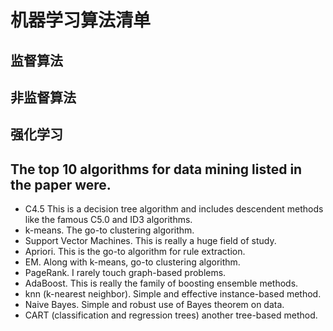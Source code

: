# 机器学习算法清单

## 监督算法

## 非监督算法

## 强化学习


## The top 10 algorithms for data mining listed in the paper were.

- C4.5 This is a decision tree algorithm and includes descendent methods like the famous C5.0 and ID3 algorithms.
- k-means. The go-to clustering algorithm.
- Support Vector Machines. This is really a huge field of study.
- Apriori. This is the go-to algorithm for rule extraction.
- EM. Along with k-means, go-to clustering algorithm.
- PageRank. I rarely touch graph-based problems.
- AdaBoost. This is really the family of boosting ensemble methods.
- knn (k-nearest neighbor). Simple and effective instance-based method.
- Naive Bayes. Simple and robust use of Bayes theorem on data.
- CART (classification and regression trees) another tree-based method.
